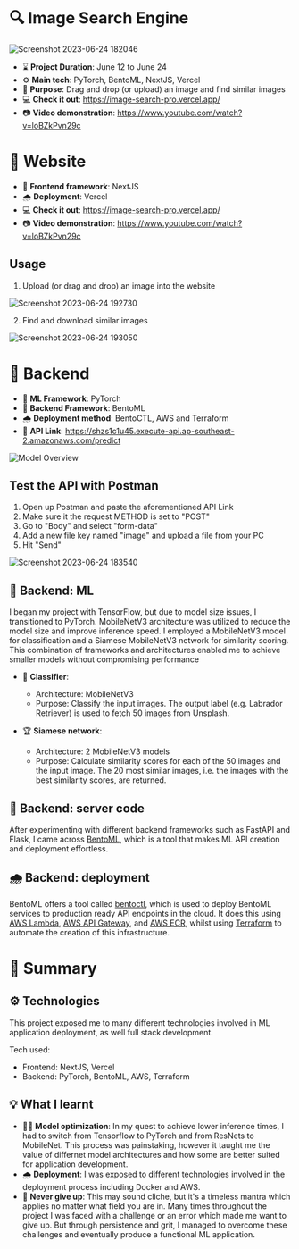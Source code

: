 # 🔍 Image Search Engine
![Screenshot 2023-06-24 182046](https://github.com/raj-pulapakura/Image-Search-Engine/assets/87762282/21702ad9-6cfe-4a5d-8385-cc65fad8eded)
- ⌛ **Project Duration**: June 12 to June 24
- ⚙️ **Main tech**: PyTorch, BentoML, NextJS, Vercel
- 🦄 **Purpose**: Drag and drop (or upload) an image and find similar images
- 💻 **Check it out**: https://image-search-pro.vercel.app/
- 📷 **Video demonstration**: https://www.youtube.com/watch?v=loBZkPvn29c

# 🤗 Website
- 💪 **Frontend framework**: NextJS
- 🌧️ **Deployment**: Vercel
- 💻 **Check it out**: https://image-search-pro.vercel.app/
- 📷 **Video demonstration**: https://www.youtube.com/watch?v=loBZkPvn29c

## Usage

1. Upload (or drag and drop) an image into the website

![Screenshot 2023-06-24 192730](https://github.com/raj-pulapakura/Image-Search-Engine/assets/87762282/8b220bec-a8e8-4972-af6c-bee80211b73c)

2. Find and download similar images

![Screenshot 2023-06-24 193050](https://github.com/raj-pulapakura/Image-Search-Engine/assets/87762282/46ac6e74-4c80-4285-86fa-558bd4461124)

# 🤖 Backend
- 🎰 **ML Framework**: PyTorch
- 🏈 **Backend Framework**: BentoML
- 🌧️ **Deployment method**: BentoCTL, AWS and Terraform
- 🔗 **API Link**: https://shzs1c1u45.execute-api.ap-southeast-2.amazonaws.com/predict

![Model Overview](https://github.com/raj-pulapakura/Image-Search-Engine/assets/87762282/a9d04a84-95cd-4aec-9123-725eeb1b66ea)

## Test the API with Postman

1. Open up Postman and paste the aforementioned API Link
2. Make sure it the request METHOD is set to "POST"
3. Go to "Body" and select "form-data"
4. Add a new file key named "image" and upload a file from your PC
5. Hit "Send"

![Screenshot 2023-06-24 183540](https://github.com/raj-pulapakura/Image-Search-Engine/assets/87762282/f91b628a-8e9a-40d3-8adc-55207cb4bd9b)

## 🎰 Backend: ML

I began my project with TensorFlow, but due to model size issues, I transitioned to PyTorch. MobileNetV3 architecture was utilized to reduce the model size and improve inference speed. I employed a MobileNetV3 model for classification and a Siamese MobileNetV3 network for similarity scoring. This combination of frameworks and architectures enabled me to achieve smaller models without compromising performance

- 🐶 **Classifier**:
  - Architecture: MobileNetV3
  - Purpose: Classify the input images. The output label (e.g. Labrador Retriever) is used to fetch 50 images from Unsplash.
 
- 🏆 **Siamese network**:
  - Architecture: 2 MobileNetV3 models
  - Purpose: Calculate similarity scores for each of the 50 images and the input image. The 20 most similar images, i.e. the images with the best similarity scores, are returned.

## 🏈 Backend: server code

After experimenting with different backend frameworks such as FastAPI and Flask, I came across [BentoML](https://github.com/bentoml), which is a tool that makes ML API creation and deployment effortless.

## 🌧️ Backend: deployment
BentoML offers a tool called [bentoctl](https://github.com/bentoml/bentoctl), which is used to deploy BentoML services to production ready API endpoints in the cloud. It does this using [AWS Lambda](https://aws.amazon.com/lambda/), [AWS API Gateway](https://aws.amazon.com/api-gateway/), and [AWS ECR](https://aws.amazon.com/ecr/), whilst using [Terraform](https://www.terraform.io/) to automate the creation of this infrastructure.

# 📜 Summary

## ⚙️ Technologies

This project exposed me to many different technologies involved in ML application deployment, as well full stack development.

Tech used:
- Frontend: NextJS, Vercel
- Backend: PyTorch, BentoML, AWS, Terraform

## 💡 What I learnt

- 🏃‍♂️ **Model optimization**: In my quest to achieve lower inference times, I had to switch from Tensorflow to PyTorch and from ResNets to MobileNet. This process was painstaking, however it taught me the value of differnet model architectures and how some are better suited for application development.
- 🌧️ **Deployment**: I was exposed to different technologies involved in the deployment process including Docker and AWS.
- 🫡 **Never give up**: This may sound cliche, but it's a timeless mantra which applies no matter what field you are in. Many times throughout the project I was faced with a challenge or an error which made me want to give up. But through persistence and grit, I managed to overcome these challenges and eventually produce a functional ML application.
